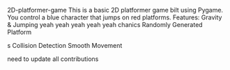 

 2D-platformer-game
This is a basic 2D platformer game 
bilt using Pygame. You control a blue 
character that jumps on red platforms.
Features: Gravity &amp;
Jumping
yeah yeah yeah yeah yeah
chanics Randomly Generated Platform

s Collision Detection  Smooth Movement



need to update all contributions 

 